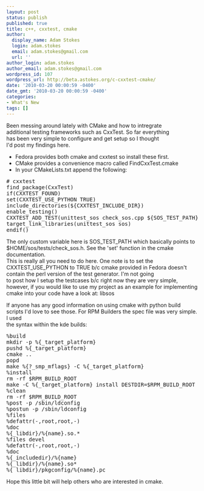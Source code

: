 ```yaml
---
layout: post
status: publish
published: true
title: c++, cxxtest, cmake
author:
  display_name: Adam Stokes
  login: adam.stokes
  email: adam.stokes@gmail.com
  url: ''
author_login: adam.stokes
author_email: adam.stokes@gmail.com
wordpress_id: 107
wordpress_url: http://beta.astokes.org/c-cxxtest-cmake/
date: '2010-03-20 00:00:59 -0400'
date_gmt: '2010-03-20 00:00:59 -0400'
categories:
- What's New
tags: []
---
```

<p>Been messing around lately with CMake and how to intregrate<br />
additional testing frameworks such as CxxTest. So far everything<br />
has been very simple to configure and get setup so I thought<br />
I&#39;d post my findings here.</p>
<ul>
<li>Fedora provides both cmake and cxxtest so install these first.</li>
<li>CMake provides a convenience macro called FindCxxTest.cmake</li>
<li>In your CMakeLists.txt append the following:</li>
</ul>
<pre class=&#34;prettyprint&#34;>
# cxxtest
find_package(CxxTest)
if(CXXTEST_FOUND)
set(CXXTEST_USE_PYTHON TRUE)
include_directories(${CXXTEST_INCLUDE_DIR})
enable_testing()
CXXTEST_ADD_TEST(unittest_sos check_sos.cpp ${SOS_TEST_PATH}/check_sos.h)
target_link_libraries(unittest_sos sos)
endif()
</pre>
<p>The only custom variable here is SOS_TEST_PATH which basically points to $HOME/sos/tests/check_sos.h. See the &#39;set&#39; function in the cmake documentation.<br />
This is really all you need to do here. One note is to set the<br />
CXXTEST_USE_PYTHON to TRUE b/c cmake provided in Fedora doesn&#39;t<br />
contain the perl version of the test generator.  I&#39;m not going<br />
to post how I setup the testcases b/c right now they are very simple,<br />
however, if you would like to use my project as an example for implementing<br />
cmake into your code have a look at: libsos</p>
<p>If anyone has any good information on using cmake with python build scripts I&#39;d love to see those. For RPM Builders the spec file was very simple. I used<br />
the syntax within the kde builds:</p>
<pre class=&#34;prettyprint&#34;>
%build
mkdir -p %{_target_platform}
pushd %{_target_platform}
cmake ..
popd
make %{?_smp_mflags} -C %{_target_platform}
%install
rm -rf $RPM_BUILD_ROOT
make -C %{_target_platform} install DESTDIR=$RPM_BUILD_ROOT
%clean
rm -rf $RPM_BUILD_ROOT
%post -p /sbin/ldconfig
%postun -p /sbin/ldconfig
%files
%defattr(-,root,root,-)
%doc
%{_libdir}/%{name}.so.*
%files devel
%defattr(-,root,root,-)
%doc
%{_includedir}/%{name}
%{_libdir}/%{name}.so*
%{_libdir}/pkgconfig/%{name}.pc
</pre>
<p>Hope this little bit will help others who are interested in cmake.</p>
